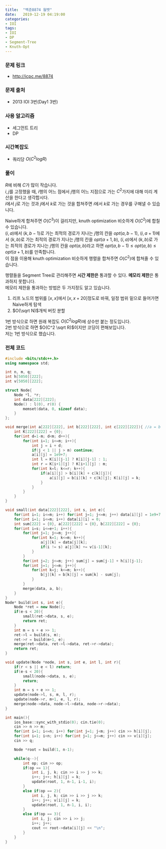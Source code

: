 ```yaml
---
title:  "백준8874 웜뱃"
date:   2019-12-19 04:19:00
categories:
- IOI
tags:
- IOI
- DP
- Segment-Tree
- Knuth-Opt
---
```


### 문제 링크
* http://icpc.me/8874

### 문제 출처
* 2013 IOI 3번(Day1 3번)

### 사용 알고리즘
* 세그먼트 트리
* DP

### 시간복잡도
* 쿼리당 $O(C^2 log R)$

### 풀이
$R$에 비해 $C$가 많이 작습니다.<br>$i, j$를 고정했을 때, $i$행의 어느 점에서 $j$행의 어느 지점으로 가는 $C^2$가지에 대해 미리 계산을 한다고 생각합시다.<br>$i$에서 $j$로 가는 것과 $j$에서 $k$로 가는 것을 합쳐주면 $i$에서 $k$로 가는 경우를 구해낼 수 있습니다.

Naive하게 합쳐주면 $O(C^3)$이 걸리지만, knuth optimization 비슷하게 $O(C^2)$에 합칠 수 있습니다.<Br>$(i, a)$에서 $(k, b-1)$로 가는 최적의 경로가 지나는 $j$행의 칸을 $opt(a, b-1)$, $(i, a+1)$에서 $(k, b)$로 가는 최적의 경로가 지나는 $j$행의 칸을 $opt(a+1, b)$, $(i, a)$에서 $(k, b)$로 가는 최적의 경로가 지나는 $j$행의 칸을 $opt(a, b)$라고 하면 $opt(a, b-1) ≤ opt(a, b) ≤ opt(a+1, b)$를 만족합니다.<br>이 점을 이용해 knuth optimization 비슷하게 행렬을 합쳐주면 $O(C^2)$에 합쳐줄 수 있습니다.

행렬들을 Segment Tree로 관리해주면 **시간 제한은** 통과할 수 있다. **메모리 제한**은 통과하지 못합니다.<Br>메모리 제한을 통과하는 방법은 두 가지정도 알고 있습니다.

1. 리프 노드의 범위를 $[x, x]$에서 $[x, x+20]$정도로 바꿔, 일정 범위 밑으로 들어가면 Naive하게 탐색
2. $O(\sqrt N)$개씩 버킷 분할

1번 방식으로 하면 원래 복잡도 $O(C^2 log R)$에 상수만 붙는 정도입니다.<br>2번 방식으로 하면 $O(C^2 \sqrt R)$이지만 코딩이 편해보입니다.<br>저는 1번 방식으로 했습니다.

### 전체 코드
```cpp
#include <bits/stdc++.h>
using namespace std;

int n, m, q;
int h[5050][222];
int v[5050][222];

struct Node{
	Node *l, *r;
	int data[222][222];
	Node() : l(0), r(0) {
		memset(data, 0, sizeof data);
	}
};

void merge(int a[222][222], int b[222][222], int c[222][222]){ //a = b + c
	int K[222][222] = {0};
	for(int d=1-m; d<m; d++){
		for(int i=1; i<=m; i++){
			int j = i + d;
			if(j < 1 || j > m) continue;
			a[i][j] = 1e9+7;
			int l = K[i][j-1] ? K[i][j-1] : 1;
			int r = K[i+1][j] ? K[i+1][j] : m;
			for(int k=l; k<=r; k++){
				if(a[i][j] > b[i][k] + c[k][j]){
					a[i][j] = b[i][k] + c[k][j]; K[i][j] = k;
				}
			}
		}
	}
}

void small(int data[222][222], int s, int e){
	for(int i=1; i<=m; i++) for(int j=1; j<=m; j++) data[i][j] = 1e9+7;
	for(int i=1; i<=m; i++) data[i][i] = 0;
	int sum[222] = {0}, a[222][222] = {0}, b[222][222] = {0};
	for(int i=s; i<=e+1; i++){
		for(int j=1; j<=m; j++){
			for(int k=1; k<=m; k++){
				a[j][k] = data[j][k];
				if(i != s) a[j][k] += v[i-1][k];
			}
		}
		for(int j=2; j<=m; j++) sum[j] = sum[j-1] + h[i][j-1];
		for(int j=1; j<=m; j++){
			for(int k=j; k<=m; k++){
				b[j][k] = b[k][j] = sum[k] - sum[j];
			}
		}
		merge(data, a, b);
	}
}
Node* build(int s, int e){
	Node *ret = new Node();
	if(e-s < 20){
		small(ret->data, s, e);
		return ret;
	}
	int m = s + e >> 1;
	ret->l = build(s, m);
	ret->r = build(m+1, e);
	merge(ret->data, ret->l->data, ret->r->data);
	return ret;
}

void update(Node *node, int s, int e, int l, int r){
	if(r < s || e < l) return;
	if(e-s < 20){
		small(node->data, s, e);
		return;
	}
	int m = s + e >> 1;
	update(node->l, s, m, l, r);
	update(node->r, m+1, e, l, r);
	merge(node->data, node->l->data, node->r->data);
}

int main(){
	ios_base::sync_with_stdio(0); cin.tie(0);
	cin >> n >> m;
	for(int i=1; i<=n; i++) for(int j=1; j<m; j++) cin >> h[i][j];
	for(int i=1; i<n; i++) for(int j=1; j<=m; j++) cin >> v[i][j];
	cin >> q;

	Node *root = build(1, n-1);

	while(q--){
		int op; cin >> op;
		if(op == 1){
			int i, j, k; cin >> i >> j >> k;
			i++; j++; h[i][j] = k;
			update(root, 1, n-1, i-1, i);
		}
		else if(op == 2){
			int i, j, k; cin >> i >> j >> k;
			i++; j++; v[i][j] = k;
			update(root, 1, n-1, i, i);
		}
		else if(op == 3){
			int i, j; cin >> i >> j;
			i++; j++;
			cout << root->data[i][j] << "\n";
		}
	}
}
```
